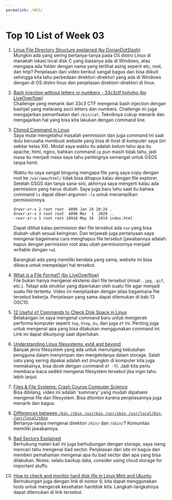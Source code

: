 ```yaml
---
permalink: /W03/
---
```

# Top 10 List of Week 03

1. [Linux File Directory Structure explained (by DorianDotSlash)](https://www.youtube.com/watch?v=HbgzrKJvDRw)<br>
Mungkin ada yang sering bertanya-tanya pada OS distro Linux di manakah lokasi local disk C yang biasanya ada di Windows, atau mengapa ada folder dengan nama yang terlihat asing seperti etc, root, dan tmp? Penjelasan dari video berikut sangat bagus dan bisa diikuti sehingga kita tahu perbedaan direktori-direktori yang ada di Windows dengan di OS distro linux dan penjelasan direktori-direktori di linux.

2. [Bash injection without letters or numbers - 33c3ctf hohoho (by LiveOverflow)](https://www.youtube.com/watch?v=6D1LnMj0Yt0)<br>
Challenge yang menarik dari 33c3 CTF mengenai bash injection dengan bashjail yang melarang ascii letters dan numbers. Challenge ini juga mengajarkan pemanfaatan dari `/bin/cat`. Tekniknya cukup menarik dan mengajarkan hal yang bisa kita lakukan dengan command line. 

3. [Chmod Command in Linux](https://linuxize.com/post/chmod-command-in-linux/)<br>
Saya mulai mengetahui masalah permission dan juga command ini saat dulu berusaha membuat website yang bisa di-host di komputer saya (ini sekitar kelas XII). Modal saya waktu itu adalah belum tahu apa itu apache, html, nginx, bahkan command `cp` pun masih tidak tahu, jadi masa itu menjadi masa saya tahu pentingnya semangat untuk GSGS tanpa henti.

    Waktu itu saya sangat bingung mengapa file yang saya copy dengan root ke `/var/www/html/` tidak bisa dihapus kalau dengan file explorer. Setelah GSGS dan tanya sana-sini, akhirnya saya mengerti kalau ada permission yang harus diubah.
    Saya juga baru tahu saat itu bahwa command `ls` dapat diberi argumen `-la` untuk menampilkan permissionnya.
    ```
    drwxr-xr-x 2 root root  4096 Jan 24 20:24 .
    drwxr-xr-x 3 root root  4096 Mar  1  2020 ..
    -rwxr-xr-x 1 root root 10918 May 26  2019 index.html
    ```

    Dapat dilihat kalau permission dari file tersebut ada `rwx` yang bisa diubah-ubah sesuai keinginan. Dan terjawab juga pertanyaan saya mengenai bagaimana cara menghapus file tersebut (jawabannya adalah: hapus dengan permission root atau ubah permissionnya menjadi writable dengan `+w`).

    Barangkali ada yang memiliki kendala yang sama, website ini bisa dibaca untuk mempelajari hal tersebut.

4. [What is a File Format? (by LiveOverflow)](https://www.youtube.com/watch?v=VVdmmN0su6E)<br>
File bukan hanya mengenai ekstensi dari file tersebut (misal: `.jpg`, `.gif`, etc.). Tetapi ada struktur yang diperlukan oleh suatu file agar menjadi suatu file tertentu. Video ini menjelaskan dengan jelas bagaimana file tersebut bekerja. Penjelasan yang sama dapat ditemukan di bab 13 OSC10.

5. [12 Useful `df` Commands to Check Disk Space in Linux](https://www.tecmint.com/how-to-check-disk-space-in-linux/)<br>
Belakangan ini saya mengenal command baru untuk mengecek performa komputer seperti `top`, `htop`, `du`, dan juga `df` ini. Penting juga untuk mengenal apa yang bisa dilakukan menggunakan command ini. Link ini dapat dikunjungi saat diperlukan.

6. [Understanding Linux filesystems: ext4 and beyond](https://opensource.com/article/18/4/ext4-filesystem)<br>
Banyak jenis filesystem yang ada untuk menunjang kebutuhan pengguna dalam menyimpan dan mengelolanya dalam storage. Salah satu yang sering dipakai adalah ext (mungkin di komputer kita juga memakainya, bisa dicek dengan command `df -T`). Jadi kita perlu membaca-baca sedikit mengenai filesystem tersebut jika ingin tahu lebih lanjut.

7. [Files & File Systems: Crash Course Computer Science](https://www.youtube.com/watch?v=KN8YgJnShPM)<br>
Bisa dibilang, video ini adalah 'summary' yang mudah dipahami mengenai file dan filesystem. Bisa ditonton karena penjelasannya juga menarik dan bagus.

8. [Differences between `/bin`, `/sbin`, `/usr/bin`, `/usr/sbin`, `/usr/local/bin`, `/usr/local/sbin`](https://askubuntu.com/questions/308045/differences-between-bin-sbin-usr-bin-usr-sbin-usr-local-bin-usr-local)<br>
Bertanya-tanya mengenai direktori `/bin/` dan `/sbin/`? Komunitas memiliki jawabannya.

9. [Bad Sectors Explained](https://www.howtogeek.com/173463/bad-sectors-explained-why-hard-drives-get-bad-sectors-and-what-you-can-do-about-it/)<br>
Berhubung materi kali ini juga berhubungan dengan storage, saya iseng mencari tahu mengenai bad sector. Penjelasan dari site ini bagus dan memberi pemahaman mengenai apa itu bad sector dan apa yang bisa dilakukan. Notes: selalu backup data, consider using cloud storage for important stuffs.

10. [How to check and monitor hard disk life in Linux Mint and Ubuntu](https://www.fosslinux.com/939/how-to-check-and-monitor-hard-disk-life-in-linux-mint-and-ubuntu.htm)<br>
Berhubungan juga dengan link di nomor 9, kita dapat menggunakan tools untuk mengecek kesehatan harddisk kita. Langkah-langkahnya dapat ditemukan di link tersebut.
